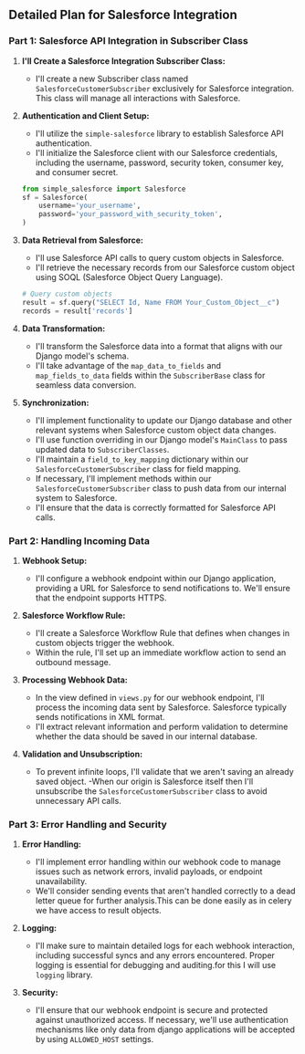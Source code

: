 
## Detailed Plan for Salesforce Integration

### Part 1: Salesforce API Integration in Subscriber Class

1. **I'll Create a Salesforce Integration Subscriber Class:**
   - I'll create a new Subscriber class named `SalesforceCustomerSubscriber` exclusively for Salesforce integration. This class will manage all interactions with Salesforce.

2. **Authentication and Client Setup:**
   - I'll utilize the `simple-salesforce` library to establish Salesforce API authentication.
   - I'll initialize the Salesforce client with our Salesforce credentials, including the username, password, security token, consumer key, and consumer secret.

   ```python
   from simple_salesforce import Salesforce
   sf = Salesforce(
       username='your_username',
       password='your_password_with_security_token',
   )
   ```

3. **Data Retrieval from Salesforce:**
   - I'll use Salesforce API calls to query custom objects in Salesforce.
   - I'll retrieve the necessary records from our Salesforce custom object using SOQL (Salesforce Object Query Language).

   ```python
   # Query custom objects
   result = sf.query("SELECT Id, Name FROM Your_Custom_Object__c")
   records = result['records']
   ```

4. **Data Transformation:**
   - I'll transform the Salesforce data into a format that aligns with our Django model's schema.
   - I'll take advantage of the `map_data_to_fields` and `map_fields_to_data` fields within the `SubscriberBase` class for seamless data conversion.

5. **Synchronization:**
   - I'll implement functionality to update our Django database and other relevant systems when Salesforce custom object data changes.
   - I'll use function overriding in our Django model's `MainClass` to pass updated data to `SubscriberClasses`.
   - I'll maintain a `field_to_key_mapping` dictionary within our `SalesforceCustomerSubscriber` class for field mapping.
   - If necessary, I'll implement methods within our `SalesforceCustomerSubscriber` class to push data from our internal system to Salesforce.
   - I'll ensure that the data is correctly formatted for Salesforce API calls.

### Part 2: Handling Incoming Data

1. **Webhook Setup:**
   - I'll configure a webhook endpoint within our Django application, providing a URL for Salesforce to send notifications to. We'll ensure that the endpoint supports HTTPS.

2. **Salesforce Workflow Rule:**
   - I'll create a Salesforce Workflow Rule that defines when changes in custom objects trigger the webhook.
   - Within the rule, I'll set up an immediate workflow action to send an outbound message.

3. **Processing Webhook Data:**
   - In the view defined in `views.py` for our webhook endpoint, I'll process the incoming data sent by Salesforce. Salesforce typically sends notifications in XML format.
   - I'll extract relevant information and perform validation to determine whether the data should be saved in our internal database.

4. **Validation and Unsubscription:**
   - To prevent infinite loops, I'll validate that we aren't saving an already saved object.
   -When our origin is Salesforce itself then  I'll unsubscribe the `SalesforceCustomerSubscriber` class to avoid unnecessary API calls.

### Part 3: Error Handling and Security

1. **Error Handling:**
   - I'll implement error handling within our webhook code to manage issues such as network errors, invalid payloads, or endpoint unavailability.
   - We'll consider sending events that aren't handled correctly to a dead letter queue for further analysis.This can be done easily as in celery we have access to result objects.

2. **Logging:**
   - I'll make sure to maintain detailed logs for each webhook interaction, including successful syncs and any errors encountered. Proper logging is essential for debugging and auditing.for this I will use `logging` library.

3. **Security:**
   - I'll ensure that our webhook endpoint is secure and protected against unauthorized access. If necessary, we'll use authentication mechanisms like only data from django applications will be accepted by using `ALLOWED_HOST` settings.
